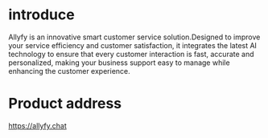 # introduce
Allyfy is an innovative smart customer service solution.Designed to improve your service efficiency and customer satisfaction, it integrates the latest AI technology to ensure that every customer interaction is fast, accurate and personalized, making your business support easy to manage while enhancing the customer experience.

# Product address
https://allyfy.chat
